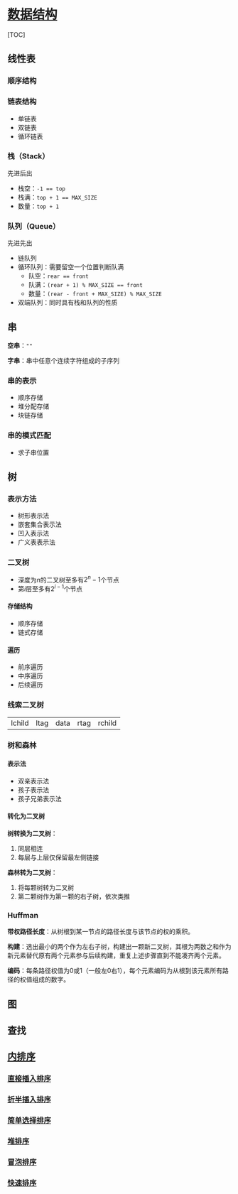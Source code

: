 <link rel="stylesheet" href="https://zhmhbest.gitee.io/hellomathematics/style/index.css">
<script src="https://zhmhbest.gitee.io/hellomathematics/style/index.js"></script>

# [数据结构](../index.html)

[TOC]

## 线性表

### 顺序结构

### 链表结构

- 单链表
- 双链表
- 循环链表

### 栈（Stack）

先进后出

- 栈空：`-1 == top`
- 栈满：`top + 1 == MAX_SIZE`
- 数量：`top + 1`

### 队列（Queue）

先进先出

- 链队列
- 循环队列：需要留空一个位置判断队满
  - 队空：`rear == front`
  - 队满：`(rear + 1) % MAX_SIZE == front`
  - 数量：`(rear - front + MAX_SIZE) % MAX_SIZE`
- 双端队列：同时具有栈和队列的性质

## 串

**空串**：`""`

**字串**：串中任意个连续字符组成的子序列

### 串的表示

- 顺序存储
- 堆分配存储
- 块链存储

### 串的模式匹配

- 求子串位置

## 树

### 表示方法

- 树形表示法
- 嵌套集合表示法
- 凹入表示法
- 广义表表示法

### 二叉树

- 深度为$n$的二叉树至多有$2^n-1$个节点
- 第$i$层至多有$2^{i-1}$个节点

#### 存储结构

- 顺序存储
- 链式存储

#### 遍历

- 前序遍历
- 中序遍历
- 后续遍历

### 线索二叉树

<table>
<tr>
<td>lchild</td><td>ltag</td>
<td>data</td>
<td>rtag</td><td>rchild</td>
</tr>
</table>

### 树和森林

#### 表示法

- 双亲表示法
- 孩子表示法
- 孩子兄弟表示法

#### 转化为二叉树

**树转换为二叉树**：

1. 同层相连
2. 每层与上层仅保留最左侧链接

**森林转为二叉树**：

1. 将每颗树转为二叉树
2. 第二颗树作为第一颗的右子树，依次类推

### Huffman

**带权路径长度**：从树根到某一节点的路径长度与该节点的权的乘积。

**构建**：选出最小的两个作为左右子树，构建出一颗新二叉树，其根为两数之和作为新元素替代原有两个元素参与后续构建，重复上述步骤直到不能凑齐两个元素。

**编码**：每条路径权值为0或1（一般左0右1），每个元素编码为从根到该元素所有路径的权值组成的数字。

## 图

## 查找

## [内排序](./InnerSorting/index.html)

### [直接插入排序](./InnerSorting/index.html#直接插入排序)

### [折半插入排序](./InnerSorting/index.html#折半插入排序)

### [简单选择排序](./InnerSorting/index.html#简单选择排序)

### [堆排序](./InnerSorting/index.html#堆排序)

### [冒泡排序](./InnerSorting/index.html#冒泡排序)

### [快速排序](./InnerSorting/index.html#快速排序)

